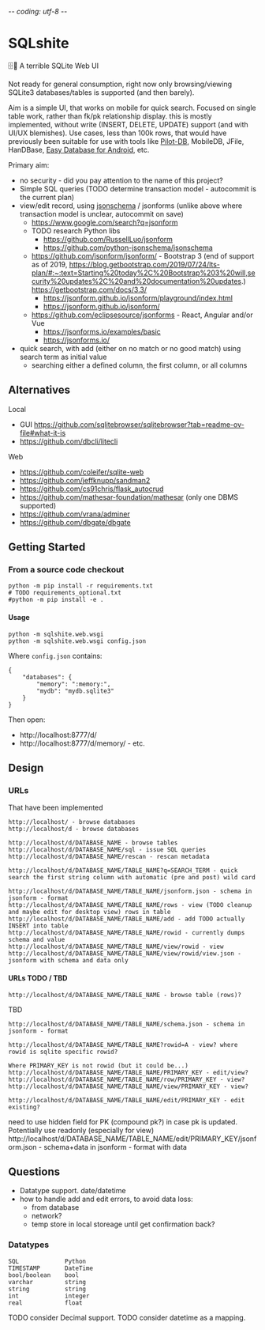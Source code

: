 -*- coding: utf-8 -*-

# SQLshite

🗄💩 A terrible SQLite Web UI

Not ready for general consumption, right now only browsing/viewing SQLite3 databases/tables is supported (and then barely).

Aim is a simple UI, that works on mobile for quick search.
Focused on single table work, rather than fk/pk relationship display. this is mostly implemented, without write (INSERT, DELETE, UPDATE) support (and with UI/UX blemishes). Use cases, less than 100k rows, that would have previously been suitable for use with tools like [Pilot-DB](https://pilot-db.sourceforge.net/), MobileDB, JFile, HanDBase, [Easy Database for Android](https://play.google.com/store/apps/details?id=com.dsiastur.easy_database), etc.

Primary aim:

  * no security - did you pay attention to the name of this project?
  * Simple SQL queries (TODO determine transaction model - autocommit is the current plan)
  * view/edit record, using [jsonschema](https://json-schema.org/) / jsonforms (unlike above where transaction model is unclear, autocommit on save)
	  * https://www.google.com/search?q=jsonform
	  * TODO research Python libs
          * https://github.com/RussellLuo/jsonform
          * https://github.com/python-jsonschema/jsonschema
	  * https://github.com/jsonform/jsonform/ -  Bootstrap 3 (end of support as of 2019, https://blog.getbootstrap.com/2019/07/24/lts-plan/#:~:text=Starting%20today%2C%20Bootstrap%203%20will,security%20updates%2C%20and%20documentation%20updates.) https://getbootstrap.com/docs/3.3/
		* https://jsonform.github.io/jsonform/playground/index.html
		* https://jsonform.github.io/jsonform/
	  * https://github.com/eclipsesource/jsonforms - React, Angular and/or Vue
		* https://jsonforms.io/examples/basic
		* https://jsonforms.io/
  * quick search, with add (either on no match or no good match) using search term as initial value
	  * searching either a defined column, the first column, or all columns

## Alternatives

Local

  * GUI https://github.com/sqlitebrowser/sqlitebrowser?tab=readme-ov-file#what-it-is
  * https://github.com/dbcli/litecli

Web

  * https://github.com/coleifer/sqlite-web
  * https://github.com/jeffknupp/sandman2
  * https://github.com/cs91chris/flask_autocrud
  * https://github.com/mathesar-foundation/mathesar (only one DBMS supported)
  * https://github.com/vrana/adminer
  * https://github.com/dbgate/dbgate

## Getting Started

### From a source code checkout

    python -m pip install -r requirements.txt
    # TODO requirements_optional.txt
    #python -m pip install -e .

#### Usage

	python -m sqlshite.web.wsgi
	python -m sqlshite.web.wsgi config.json

Where `config.json` contains:

	{
		"databases": {
			"memory": ":memory:",
			"mydb": "mydb.sqlite3"
		}
	}

Then open:

  * http://localhost:8777/d/
  * http://localhost:8777/d/memory/ - etc.


## Design

### URLs

That have been implemented

	http://localhost/ - browse databases
	http://localhost/d - browse databases

	http://localhost/d/DATABASE_NAME - browse tables
	http://localhost/d/DATABASE_NAME/sql - issue SQL queries
	http://localhost/d/DATABASE_NAME/rescan - rescan metadata

	http://localhost/d/DATABASE_NAME/TABLE_NAME?q=SEARCH_TERM - quick search the first string column with automatic (pre and post) wild card

	http://localhost/d/DATABASE_NAME/TABLE_NAME/jsonform.json - schema in jsonform - format
	http://localhost/d/DATABASE_NAME/TABLE_NAME/rows - view (TODO cleanup and maybe edit for desktop view) rows in table
	http://localhost/d/DATABASE_NAME/TABLE_NAME/add - add TODO actually INSERT into table
	http://localhost/d/DATABASE_NAME/TABLE_NAME/rowid - currently dumps schema and value
	http://localhost/d/DATABASE_NAME/TABLE_NAME/view/rowid - view
	http://localhost/d/DATABASE_NAME/TABLE_NAME/view/rowid/view.json - jsonform with schema and data only

#### URLs TODO / TBD

	http://localhost/d/DATABASE_NAME/TABLE_NAME - browse table (rows)?

TBD

	http://localhost/d/DATABASE_NAME/TABLE_NAME/schema.json - schema in jsonform - format

	http://localhost/d/DATABASE_NAME/TABLE_NAME?rowid=A - view? where rowid is sqlite specific rowid?

    Where PRIMARY_KEY is not rowid (but it could be...)
	http://localhost/d/DATABASE_NAME/TABLE_NAME/PRIMARY_KEY - edit/view?
	http://localhost/d/DATABASE_NAME/TABLE_NAME/row/PRIMARY_KEY - view?
	http://localhost/d/DATABASE_NAME/TABLE_NAME/view/PRIMARY_KEY - view?

	http://localhost/d/DATABASE_NAME/TABLE_NAME/edit/PRIMARY_KEY - edit existing?
 need to use hidden field for PK (compound pk?) in case pk is updated. Potentially use readonly (especially for view)
	http://localhost/d/DATABASE_NAME/TABLE_NAME/edit/PRIMARY_KEY/jsonform.json - schema+data in jsonform - format with data


## Questions

  * Datatype support. date/datetime
  * how to handle add and edit errors, to avoid data loss:
      * from database
      * network?
      * temp store in local storeage until get confirmation back?

### Datatypes

    SQL             Python
    TIMESTAMP       DateTime
    bool/boolean    bool
    varchar         string
    string          string
    int             integer
    real            float

TODO consider Decimal support.
TODO consider datetime as a mapping.
